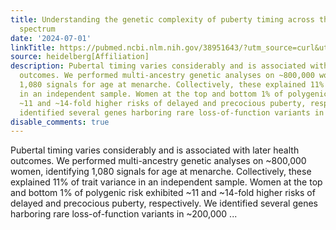 ```yaml
---
title: Understanding the genetic complexity of puberty timing across the allele frequency
  spectrum
date: '2024-07-01'
linkTitle: https://pubmed.ncbi.nlm.nih.gov/38951643/?utm_source=curl&utm_medium=rss&utm_campaign=pubmed-2&utm_content=1FakS-2QOkCT8HsMOQP1bCRQ4YzyumYOmxmF0moLsQ3dFB1E9V&fc=20220326224207&ff=20240702183523&v=2.18.0.post9+e462414
source: heidelberg[Affiliation]
description: Pubertal timing varies considerably and is associated with later health
  outcomes. We performed multi-ancestry genetic analyses on ~800,000 women, identifying
  1,080 signals for age at menarche. Collectively, these explained 11% of trait variance
  in an independent sample. Women at the top and bottom 1% of polygenic risk exhibited
  ~11 and ~14-fold higher risks of delayed and precocious puberty, respectively. We
  identified several genes harboring rare loss-of-function variants in ~200,000 ...
disable_comments: true
---
```

Pubertal timing varies considerably and is associated with later health outcomes. We performed multi-ancestry genetic analyses on ~800,000 women, identifying 1,080 signals for age at menarche. Collectively, these explained 11% of trait variance in an independent sample. Women at the top and bottom 1% of polygenic risk exhibited ~11 and ~14-fold higher risks of delayed and precocious puberty, respectively. We identified several genes harboring rare loss-of-function variants in ~200,000 ...